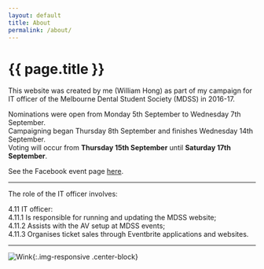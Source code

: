 ```yaml
---
layout: default
title: About
permalink: /about/
---
```


# {{ page.title }}

This website was created by me (William Hong) as part of my campaign for IT officer of the Melbourne Dental Student Society (MDSS) in 2016-17.

Nominations were open from Monday 5th September to Wednesday 7th September. <br>
Campaigning began Thursday 8th September and finishes Wednesday 14th September. <br>
Voting will occur from **Thursday 15th September** until **Saturday 17th September**.

See the Facebook event page [here](https://www.facebook.com/events/205987039816717/).

---

The role of the IT officer involves:

4.11 IT officer: <br>
4.11.1 Is responsible for running and updating the MDSS website; <br>
4.11.2 Assists with the AV setup at MDSS events; <br>
4.11.3 Organises ticket sales through Eventbrite applications and websites.

---

![Wink]({{site.baseurl}}/assets/wink.gif){:.img-responsive .center-block}